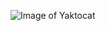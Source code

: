 ![Image of Yaktocat](https://thumbs.dreamstime.com/z/rhino-sunglasses-sit-happy-rhinoceros-black-closed-eyes-80151037.jpg)

